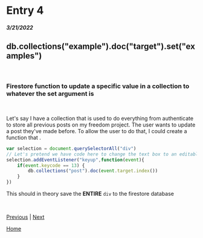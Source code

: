 # Entry 4
##### 3/21/2022

## db.collections("example").doc("target").set("examples")

<br>

### Firestore function to update a specific value in a collection to whatever the set argument is
<br>

Let's say I have a collection that is used to do everything from authenticate to store all previous posts on my freedom project. The user wants to update a post they've made before. To allow the user to do that, I could create a function that .

```js
var selection = document.querySelectorAll("div")
// Let's pretend we have code here to change the text box to an editable input form.
selection.addEventListener("keyup",function(event){
    if(event.keycode == 13) {
        db.collections("post").doc(event.target.index())
    }
})
```
This should in theory save the **ENTIRE** `div` to the firestore database


<br>

[Previous](entry03.md) | [Next](entry05.md)

[Home](../README.md)